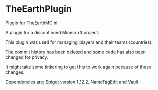 # TheEarthPlugin
Plugin for TheEarthMC.nl

A plugin for a discontinued Minecraft project.

This plugin was used for managing players and their teams (countries).

The commit history has been deleted and some code has also been changed for privacy.

It might take some tinkering to get this to work again because of these changes.

Dependencies are; Spigot version 1.12.2, NameTagEdit and Vault.
